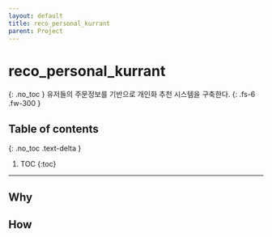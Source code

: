 ```yaml
---
layout: default
title: reco_personal_kurrant
parent: Project
---
```

# reco_personal_kurrant
{: .no_toc }
유저들의 주문정보를 기반으로 개인화 추천 시스템을 구축한다.
{: .fs-6 .fw-300 }

## Table of contents
{: .no_toc .text-delta }

1. TOC
{:toc}

---
## Why
## How